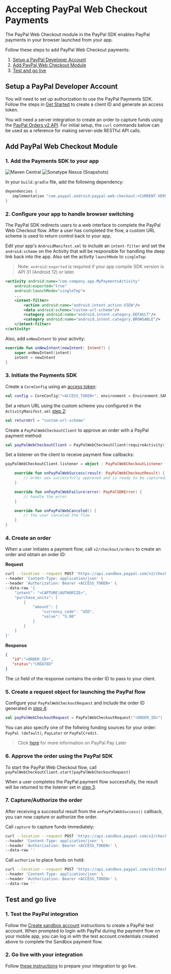 # Accepting PayPal Web Checkout Payments

The PayPal Web Checkout module in the PayPal SDK enables PayPal payments in your browser launched from your app.

Follow these steps to add PayPal Web Checkout payments:

1. [Setup a PayPal Developer Account](#setup-a-paypal-developer-account)
1. [Add PayPal Web Checkout Module](#add-paypal-web-checkout-module)
1. [Test and go live](#test-and-go-live)

## Setup a PayPal Developer Account

You will need to set up authorization to use the PayPal Payments SDK. 
Follow the steps in [Get Started](https://developer.paypal.com/api/rest/#link-getstarted) to create a client ID and generate an access token. 

You will need a server integration to create an order to capture funds using the [PayPal Orders v2 API](https://developer.paypal.com/docs/api/orders/v2).
For initial setup, the `curl` commands below can be used as a reference for making server-side RESTful API calls.

## Add PayPal Web Checkout Module

### 1. Add the Payments SDK to your app

![Maven Central](https://img.shields.io/maven-central/v/com.paypal.android/paypal-web-checkout?style=for-the-badge) ![Sonatype Nexus (Snapshots)](https://img.shields.io/nexus/s/com.paypal.android/paypal-web-checkout?server=https%3A%2F%2Foss.sonatype.org&style=for-the-badge)


In your `build.gradle` file, add the following dependency:

```groovy
dependencies {
   implementation "com.paypal.android:paypal-web-checkout:<CURRENT-VERSION>"
}
```

### 2. Configure your app to handle browser switching

The PayPal SDK redirects users to a web interface to complete the PayPal Web Checkout flow. After a user has completed the flow, a custom URL scheme is used to return control back to your app.

Edit your app's `AndroidManifest.xml` to include an `intent-filter` and set the `android:scheme` on the Activity that will be responsible for handling the deep link back into the app. Also set the activity `launchMode` to `singleTop`:
> Note: `android:exported` is required if your app compile SDK version is API 31 (Android 12) or later.
```xml
<activity android:name="com.company.app.MyPaymentsActivity"
    android:exported="true"
    android:launchMode="singleTop">
    ...
    <intent-filter>
        <action android:name="android.intent.action.VIEW"/>
        <data android:scheme="custom-url-scheme"/>
        <category android:name="android.intent.category.DEFAULT"/>
        <category android:name="android.intent.category.BROWSABLE"/>
    </intent-filter>
</activity>
```
Also, add `onNewIntent` to your activity:

```kotlin
override fun onNewIntent(newIntent: Intent?) {
    super.onNewIntent(intent)
    intent = newIntent
}
```

### 3. Initiate the Payments SDK

Create a `CoreConfig` using an [access token](../../README.md#access-token):

```kotlin
val config = CoreConfig("<ACCESS_TOKEN>", environment = Environment.SANDBOX)
```

Set a return URL using the custom scheme you configured in the `ActivityManifest.xml` [step 2](#2-configure-your-app-to-handle-browser-switching):

```kotlin
val returnUrl = "custom-url-scheme"
```

Create a `PayPalWebCheckoutClient` to approve an order with a PayPal payment method:

```kotlin
val payPalWebCheckoutClient = PayPalWebCheckoutClient(requireActivity(), config, returnUrl)
```

Set a listener on the client to receive payment flow callbacks:

```kotlin
payPalWebCheckoutClient.listener = object : PayPalWebCheckoutListener {

    override fun onPayPalWebSuccess(result: PayPalWebCheckoutResult) {
        // order was successfully approved and is ready to be captured/authorized (see step 7)
    }

    override fun onPayPalWebFailure(error: PayPalSDKError) {
        // handle the error
    }

    override fun onPayPalWebCanceled() {
        // the user canceled the flow
    }
}
```

### 4. Create an order

When a user initiates a payment flow, call `v2/checkout/orders` to create an order and obtain an order ID:

**Request**
```bash
curl --location --request POST 'https://api.sandbox.paypal.com/v2/checkout/orders/' \
--header 'Content-Type: application/json' \
--header 'Authorization: Bearer <ACCESS_TOKEN>' \
--data-raw '{
    "intent": "<CAPTURE|AUTHORIZE>",
    "purchase_units": [
        {
            "amount": {
                "currency_code": "USD",
                "value": "5.00"
            }
        }
    ]
}'
```

**Response**
```json
{
   "id":"<ORDER_ID>",
   "status":"CREATED"
}
```

The `id` field of the response contains the order ID to pass to your client.

### 5. Create a request object for launching the PayPal flow

Configure your `PayPalWebCheckoutRequest` and include the order ID generated in [step 4](#4-create-an-order):

```kotlin
val payPalWebCheckoutRequest = PayPalWebCheckoutRequest("<ORDER_ID>")
```

You can also specify one of the follwing funding sources for your order: `PayPal (default)`, `PayLater` or `PayPalCredit`.
> Click [here](https://developer.paypal.com/docs/checkout/pay-later/us/) for more information on PayPal Pay Later

### 6. Approve the order using the PayPal SDK

To start the PayPal Web Checkout flow, call `payPalWebCheckoutClient.start(payPalWebCheckoutRequest)`

When a user completes the PayPal payment flow successfully, the result will be returned to the listener set in [step 3](#3-initiate-the-payments-sdk).

### 7. Capture/Authorize the order

After receiving a successful result from the `onPayPalWebSuccess()` callback, you can now capture or authorize the order. 

Call `capture` to capture funds immediately:

```bash
curl --location --request POST 'https://api.sandbox.paypal.com/v2/checkout/orders/<ORDER_ID>/capture' \
--header 'Content-Type: application/json' \
--header 'Authorization: Bearer <ACCESS_TOKEN>' \
--data-raw ''
```

Call `authorize` to place funds on hold:

```bash
curl --location --request POST 'https://api.sandbox.paypal.com/v2/checkout/orders/<ORDER_ID>/authorize' \
--header 'Content-Type: application/json' \
--header 'Authorization: Bearer <ACCESS_TOKEN>' \
--data-raw ''
```

## Test and go live

### 1. Test the PayPal integration

Follow the [Create sandbox account](https://developer.paypal.com/api/rest/#link-createsandboxaccounts) instructions to create a PayPal test account.
When prompted to login with PayPal during the payment flow on your mobile app, you can log in with the test account credentials created above to complete the Sandbox payment flow. 

### 2. Go live with your integration

Follow [these instructions](https://developer.paypal.com/api/rest/production/) to prepare your integration to go live.

